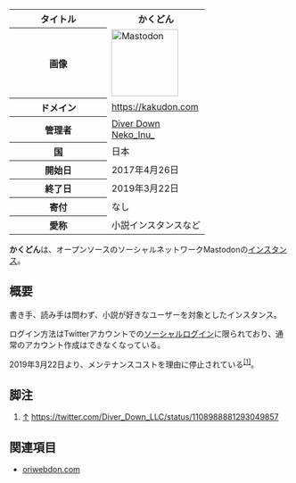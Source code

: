 <div>

<table>
<colgroup>
<col style="width: 50%" />
<col style="width: 50%" />
</colgroup>
<tbody>
<tr class="header">
<th>タイトル</th>
<th><strong>かくどん</strong></th>
</tr>

<tr class="odd">
<th>画像</th>
<td><a href="/%E3%83%95%E3%82%A1%E3%82%A4%E3%83%AB:Mastodon_logo.png" title="Mastodon"><img src="/images/thumb/0/00/Mastodon_logo.png/120px-Mastodon_logo.png" srcset="/images/thumb/0/00/Mastodon_logo.png/180px-Mastodon_logo.png 1.5x, /images/0/00/Mastodon_logo.png 2x" width="120" height="120" alt="Mastodon" /></a></td>
</tr>
<tr class="even">
<th scope="row">ドメイン</th>
<td><a href="https://kakudon.com" rel="nofollow">https://kakudon.com</a></td>
</tr>
<tr class="odd">
<th scope="row">管理者</th>
<td><a href="https://diverdown.co.jp/" rel="nofollow">Diver Down</a><br />
<a href="https://kakudon.com/@Neko_Inu_" rel="nofollow">Neko_Inu_</a></td>
</tr>
<tr class="even">
<th scope="row">国</th>
<td>日本</td>
</tr>
<tr class="odd">
<th scope="row">開始日</th>
<td>2017年4月26日</td>
</tr>
<tr class="even">
<th scope="row">終了日</th>
<td>2019年3月22日</td>
</tr>
<tr class="odd">
<th scope="row">寄付</th>
<td>なし</td>
</tr>
<tr class="even">
<th scope="row">愛称</th>
<td>小説インスタンスなど</td>
</tr>
</tbody>
</table>

**かくどん**は、オープンソースのソーシャルネットワークMastodonの[インスタンス](/%E3%82%A4%E3%83%B3%E3%82%B9%E3%82%BF%E3%83%B3%E3%82%B9 "インスタンス")。

## 概要

書き手、読み手は問わず、小説が好きなユーザーを対象としたインスタンス。

ログイン方法はTwitterアカウントでの[ソーシャルログイン](/%E9%80%A3%E6%90%BA%E3%83%AD%E3%82%B0%E3%82%A4%E3%83%B3 "連携ログイン")に限られており、通常のアカウント作成はできなくなっている。

2019年3月22日より、メンテナンスコストを理由に停止されている<sup>[\[1\]](#cite_note-1)</sup>。

## 脚注

<div>

1.  [↑](#cite_ref-1) <a href="https://twitter.com/Diver_Down_LLC/status/1108988881293049857" rel="nofollow">https://twitter.com/Diver_Down_LLC/status/1108988881293049857</a>

</div>

## 関連項目

-   [oriwebdon.com](/Oriwebdon.com "Oriwebdon.com")

</div>
